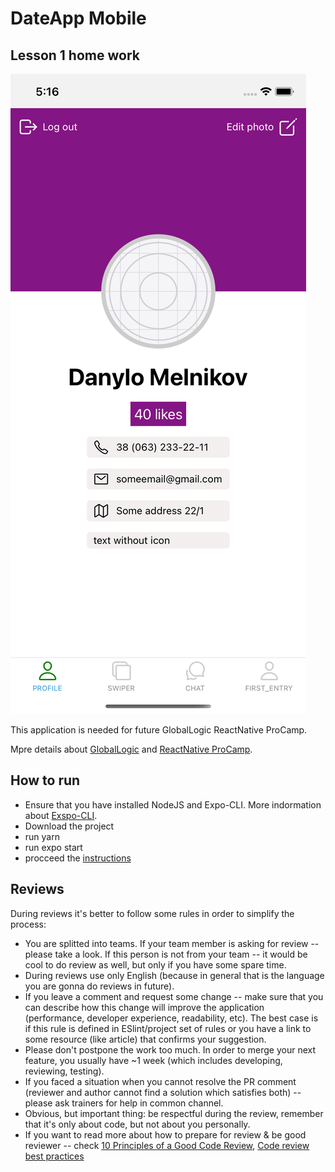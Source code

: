 # DateApp Mobile
 
<h2>Lesson 1 home work</h2>
<p>
 <img src="screen_2.png" >
</p>

This application is needed for future GlobalLogic ReactNative ProCamp.

Mpre details about [GlobalLogic](https://styled-components.com/) and [ReactNative ProCamp](https://styled-components.com/).



## How to run

* Ensure that you have installed NodeJS and Expo-CLI. More indormation about [Exspo-CLI](https://docs.expo.dev/get-started/installation/#requirements).
* Download the project
* run yarn
* run expo start
* procceed the [instructions](https://docs.expo.dev/get-started/create-a-new-app/) 


## Reviews

During reviews it's better to follow some rules in order to simplify the process:
* You are splitted into teams. If your team member is asking for review -- please take a look. If this person is not from your team -- it would be cool to do review as well, but only if you have some spare time.
* During reviews use only English (because in general that is the language you are gonna do reviews in future).
* If you leave a comment and request some change -- make sure that you can describe how this change will improve the application (performance, developer experience, readability, etc). The best case is if this rule is defined in ESlint/project set of rules or you have a link to some resource (like article) that confirms your suggestion.
* Please don't postpone the work too much. In order to merge your next feature, you usually have ~1 week (which includes developing, reviewing, testing).
* If you faced a situation when you cannot resolve the PR comment (reviewer and author cannot find a solution which satisfies both) -- please ask trainers for help in common channel.
* Obvious, but important thing: be respectful during the review, remember that it's only about code, but not about you personally. 
* If you want to read more about how to prepare for review & be good reviewer -- check [10 Principles of a Good Code Review](https://dev.to/codemouse92/10-principles-of-a-good-code-review-2eg), [Code review best practices](https://tsh.io/blog/code-review-best-practices/)

